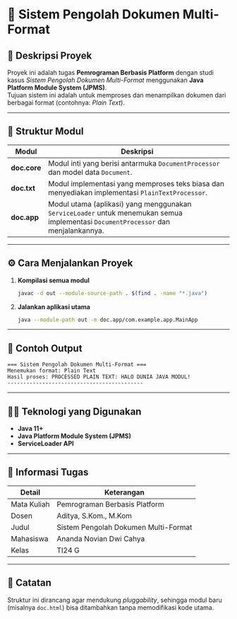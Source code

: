 # 📘 Sistem Pengolah Dokumen Multi-Format

## 🧩 Deskripsi Proyek
Proyek ini adalah tugas **Pemrograman Berbasis Platform** dengan studi kasus *Sistem Pengolah Dokumen Multi-Format* menggunakan **Java Platform Module System (JPMS)**.  
Tujuan sistem ini adalah untuk memproses dan menampilkan dokumen dari berbagai format (contohnya: *Plain Text*).

---

## 📂 Struktur Modul
| Modul | Deskripsi |
|--------|------------|
| **doc.core** | Modul inti yang berisi antarmuka `DocumentProcessor` dan model data `Document`. |
| **doc.txt** | Modul implementasi yang memproses teks biasa dan menyediakan implementasi `PlainTextProcessor`. |
| **doc.app** | Modul utama (aplikasi) yang menggunakan `ServiceLoader` untuk menemukan semua implementasi `DocumentProcessor` dan menjalankannya. |

---

## ⚙️ Cara Menjalankan Proyek
1. **Kompilasi semua modul**
   ```bash
   javac -d out --module-source-path . $(find . -name "*.java")
   ```

2. **Jalankan aplikasi utama**
   ```bash
   java --module-path out -m doc.app/com.example.app.MainApp
   ```

---

## 🧠 Contoh Output
```
=== Sistem Pengolah Dokumen Multi-Format ===
Menemukan format: Plain Text
Hasil proses: PROCESSED PLAIN TEXT: HALO DUNIA JAVA MODUL!
-------------------------------------------
```

---

## 👨‍💻 Teknologi yang Digunakan
- **Java 11+**
- **Java Platform Module System (JPMS)**
- **ServiceLoader API**

---

## 📅 Informasi Tugas
| Detail | Keterangan |
|--------|-------------|
| Mata Kuliah | Pemrograman Berbasis Platform |
| Dosen | Aditya, S.Kom., M.Kom |
| Judul | Sistem Pengolah Dokumen Multi-Format |
| Mahasiswa | Ananda Novian Dwi Cahya |
| Kelas | TI24 G |

---

## 💬 Catatan
Struktur ini dirancang agar mendukung *pluggability*, sehingga modul baru (misalnya `doc.html`) bisa ditambahkan tanpa memodifikasi kode utama.
